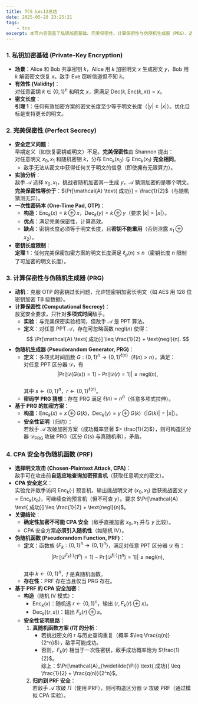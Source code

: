 ```yaml
---
title: TCS Lec12总结
date: 2025-05-28 23:25:21
tags:
    - tcs
excerpt: 本节内容涵盖了私钥加密基础、完美保密性、计算保密性与伪随机生成器（PRG）、选择明文攻击（CPA）安全与伪随机函数（PRF）等重要概念。
---
```


### **1. 私钥加密基础 (Private-Key Encryption)**
* **场景**：Alice 和 Bob 共享密钥 $k$，Alice 用 $k$ 加密明文 $x$ 生成密文 $y$，Bob 用 $k$ 解密密文恢复 $x$。敌手 Eve 窃听信道但不知 $k$。
* **有效性 (Validity)**：  
  对任意密钥 $k \in \{0,1\}^n$ 和明文 $x$，需满足 $\text{Dec}(k, \text{Enc}(k,x)) = x$。
* **密文长度**：  
  **引理 1**：任何有效加密方案的密文长度至少等于明文长度（$|y| \geq |x|$）。优化目标是支持更长的明文。


### **2. 完美保密性 (Perfect Secrecy)**
* **安全定义问题**：  
  早期定义（如恢复密钥或明文）不足。**完美保密性**由 Shannon 提出：  
  对任意明文 $x_0, x_1$ 和随机密钥 $k$，分布 $\text{Enc}_k(x_0)$ 与 $\text{Enc}_k(x_1)$ **完全相同**。  
  * 敌手无法从密文中获得任何关于明文的信息（即使拥有无限算力）。
* **实验分析**：  
  敌手 $\mathcal{A}$ 选择 $x_0, x_1$，挑战者随机加密其一生成 $y$，$\mathcal{A}$ 猜测加密的是哪个明文。  
  **完美保密性等价于**：$\Pr[\mathcal{A} \text{ 成功}] = \frac{1}{2}$（与随机猜测无异）。
* **一次性密码本 (One-Time Pad, OTP)**：  
  * **构造**：$\text{Enc}_k(x) = k \oplus x$，$\text{Dec}_k(y) = k \oplus y$（要求 $|k|=|x|$）。
  * **优点**：满足完美保密性，计算高效。  
  * **缺点**：密钥长度必须等于明文长度，且**密钥不能重用**（否则泄露 $x_1 \oplus x_2$）。
* **密钥长度限制**：  
  **定理 1**：任何完美保密加密方案的明文长度满足 $\ell_p(n) \leq n$（密钥长度 $n$ 限制了可加密的明文长度）。


### **3. 计算保密性与伪随机生成器 (PRG)**
* **动机**：克服 OTP 的密钥过长问题，允许短密钥加密长明文（如 AES 用 128 位密钥加密 TB 级数据）。
* **计算保密性 (Computational Secrecy)**：  
  放宽安全要求，只针对**多项式时间**敌手。  
  * **实验**：与完美保密实验相同，但敌手 $\mathcal{A}$ 是 PPT 算法。  
  * **定义**：对任意 PPT $\mathcal{A}$，存在可忽略函数 $\text{negl}(n)$ 使得：  
    $$
    \Pr[\mathcal{A} \text{ 成功}] \leq \frac{1}{2} + \text{negl}(n).
    $$
* **伪随机生成器 (Pseudorandom Generator, PRG)**：  
  * **定义**：多项式时间函数 $G: \{0,1\}^n \to \{0,1\}^{\ell(n)}$（$\ell(n) > n$），满足：  
    对任意 PPT 区分器 $\mathcal{D}$，有  
    $$
    \left| \Pr[\mathcal{D}(G(s)) = 1] - \Pr[\mathcal{D}(r) = 1] \right| \leq \text{negl}(n),
    $$  
    其中 $s \leftarrow \{0,1\}^n$，$r \leftarrow \{0,1\}^{\ell(n)}$。  
  * **密码学 PRG 猜想**：存在 PRG 满足 $\ell(n) = n^a$（任意多项式拉伸）。
* **基于 PRG 的加密方案**：  
  * **构造**：$\text{Enc}_k(x) = x \oplus G(k)$，$\text{Dec}_k(y) = y \oplus G(k)$（$|G(k)| = |x|$）。  
  * **安全性证明**（归约）：  
    若敌手 $\mathcal{A}$ 攻破加密方案（成功概率显著 $> \frac{1}{2}$），则可构造区分器 $\mathcal{D}_{\text{PRG}}$ 攻破 PRG（区分 $G(s)$ 与真随机串），矛盾。


### **4. CPA 安全与伪随机函数 (PRF)**
* **选择明文攻击 (Chosen-Plaintext Attack, CPA)**：  
  敌手可在攻击前**自适应地查询加密预言机**（获取任意明文的密文）。
* **CPA 安全定义**：  
  实验允许敌手访问 $\text{Enc}_k(\cdot)$ 预言机，输出挑战明文对 $(x_0, x_1)$ 后获挑战密文 $y = \text{Enc}_k(x_b)$，可继续查询预言机（但不可查 $y$）。要求 $\Pr[\mathcal{A} \text{ 成功}] \leq \frac{1}{2} + \text{negl}(n)$。
* **关键结论**：  
  * **确定性加密不可能 CPA 安全**（敌手直接加密 $x_0, x_1$ 并与 $y$ 比较）。  
  * CPA 安全方案**必须引入随机性**（如随机 IV）。
* **伪随机函数 (Pseudorandom Function, PRF)**：  
  * **定义**：函数族 $\{F_k: \{0,1\}^n \to \{0,1\}^n\}$，满足对任意 PPT 区分器 $\mathcal{D}$ 有：  
    $$
    \left| \Pr[\mathcal{D}^{F_k(\cdot)}(1^n)=1] - \Pr[\mathcal{D}^{f(\cdot)}(1^n)=1] \right| \leq \text{negl}(n),
    $$  
    其中 $k \leftarrow \{0,1\}^n$，$f$ 是真随机函数。  
  * **存在性**：PRF 存在当且仅当 PRG 存在。
* **基于 PRF 的 CPA 安全加密**：  
  * **构造**（随机 IV 模式）：  
    - $\text{Enc}_k(x)$：随机选 $r \leftarrow \{0,1\}^n$，输出 $\langle r, F_k(r) \oplus x \rangle$。  
    - $\text{Dec}_k(\langle r, s \rangle)$：输出 $F_k(r) \oplus s$。  
  * **安全性证明思路**：  
    1. **真随机函数方案 ($\widetilde{\Pi}$) 的分析**：  
       - 若挑战密文的 $r$ 与历史查询重复（概率 $\leq \frac{q(n)}{2^n}$），敌手可能成功。  
       - 否则，$F_k(r)$ 相当于一次性密钥，敌手成功概率恰为 $\frac{1}{2}$。  
       综上：$\Pr[\mathcal{A}_{\widetilde{\Pi}} \text{ 成功}] \leq \frac{1}{2} + \frac{q(n)}{2^n}$。  
    2. **归约到 PRF 安全**：  
       若敌手 $\mathcal{A}$ 攻破 $\Pi$（使用 PRF），则可构造区分器 $\mathcal{D}$ 攻破 PRF（通过模拟 CPA 实验）。


